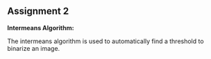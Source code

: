 ## Assignment 2

<strong>Intermeans Algorithm:</strong> 

The intermeans algorithm is used to automatically find a threshold to binarize an image.

